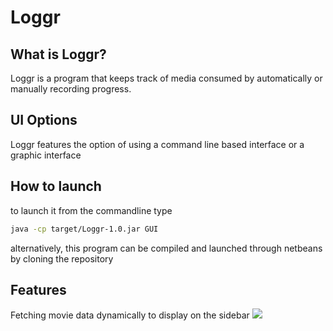 # Loggr
What is Loggr?
------
Loggr is a program that keeps track of media consumed by automatically or manually recording progress.

UI Options
------
Loggr features the option of using a command line based interface or a graphic interface

How to launch
------
to launch it from the commandline type

```bash
java -cp target/Loggr-1.0.jar GUI
```

alternatively, this program can be compiled and launched through netbeans by cloning the repository

Features
------
Fetching movie data dynamically to display on the sidebar
![](https://zippy.gfycat.com/ImpureGrotesqueCygnet.gif)